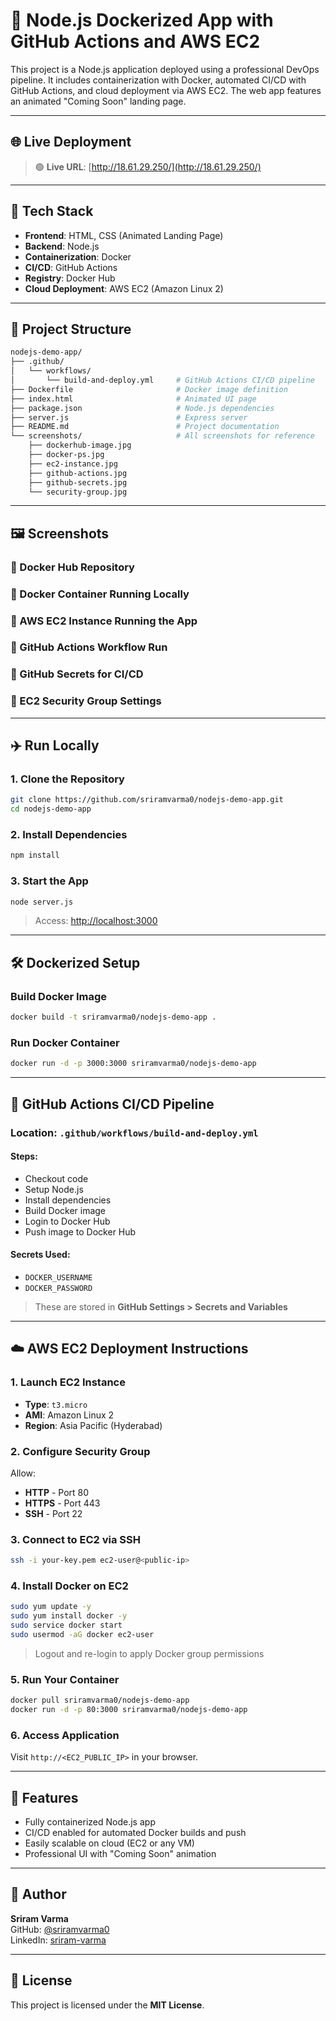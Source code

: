 # 🚀 Node.js Dockerized App with GitHub Actions and AWS EC2

This project is a Node.js application deployed using a professional DevOps pipeline. It includes containerization with Docker, automated CI/CD with GitHub Actions, and cloud deployment via AWS EC2. The web app features an animated "Coming Soon" landing page.

---

## 🌐 Live Deployment

> 🟢 **Live URL**: [http://18.61.29.250/](http://18.61.29.250/)

---

## 🧰 Tech Stack

- **Frontend**: HTML, CSS (Animated Landing Page)
- **Backend**: Node.js
- **Containerization**: Docker
- **CI/CD**: GitHub Actions
- **Registry**: Docker Hub
- **Cloud Deployment**: AWS EC2 (Amazon Linux 2)

---

## 📂 Project Structure

```bash
nodejs-demo-app/
├── .github/
│   └── workflows/
│       └── build-and-deploy.yml     # GitHub Actions CI/CD pipeline
├── Dockerfile                       # Docker image definition
├── index.html                       # Animated UI page
├── package.json                     # Node.js dependencies
├── server.js                        # Express server
├── README.md                        # Project documentation
└── screenshots/                     # All screenshots for reference
    ├── dockerhub-image.jpg
    ├── docker-ps.jpg
    ├── ec2-instance.jpg
    ├── github-actions.jpg
    ├── github-secrets.jpg
    └── security-group.jpg
```

---

## 🖼️ Screenshots

### 🔹 Docker Hub Repository



### 🔹 Docker Container Running Locally



### 🔹 AWS EC2 Instance Running the App



### 🔹 GitHub Actions Workflow Run



### 🔹 GitHub Secrets for CI/CD



### 🔹 EC2 Security Group Settings



---

## ✈️ Run Locally

### 1. Clone the Repository

```bash
git clone https://github.com/sriramvarma0/nodejs-demo-app.git
cd nodejs-demo-app
```

### 2. Install Dependencies

```bash
npm install
```

### 3. Start the App

```bash
node server.js
```

> Access: [http://localhost:3000](http://localhost:3000)

---

## 🛠️ Dockerized Setup

### Build Docker Image

```bash
docker build -t sriramvarma0/nodejs-demo-app .
```

### Run Docker Container

```bash
docker run -d -p 3000:3000 sriramvarma0/nodejs-demo-app
```

---

## 🚧 GitHub Actions CI/CD Pipeline

### Location: `.github/workflows/build-and-deploy.yml`

#### Steps:

- Checkout code
- Setup Node.js
- Install dependencies
- Build Docker image
- Login to Docker Hub
- Push image to Docker Hub

#### Secrets Used:

- `DOCKER_USERNAME`
- `DOCKER_PASSWORD`

> These are stored in **GitHub Settings > Secrets and Variables**

---

## ☁️ AWS EC2 Deployment Instructions

### 1. Launch EC2 Instance

- **Type**: `t3.micro`
- **AMI**: Amazon Linux 2
- **Region**: Asia Pacific (Hyderabad)

### 2. Configure Security Group

Allow:

- **HTTP** - Port 80
- **HTTPS** - Port 443
- **SSH** - Port 22

### 3. Connect to EC2 via SSH

```bash
ssh -i your-key.pem ec2-user@<public-ip>
```

### 4. Install Docker on EC2

```bash
sudo yum update -y
sudo yum install docker -y
sudo service docker start
sudo usermod -aG docker ec2-user
```

> Logout and re-login to apply Docker group permissions

### 5. Run Your Container

```bash
docker pull sriramvarma0/nodejs-demo-app
docker run -d -p 80:3000 sriramvarma0/nodejs-demo-app
```

### 6. Access Application

Visit `http://<EC2_PUBLIC_IP>` in your browser.

---

## 📅 Features

- Fully containerized Node.js app
- CI/CD enabled for automated Docker builds and push
- Easily scalable on cloud (EC2 or any VM)
- Professional UI with "Coming Soon" animation

---

## 👤 Author

**Sriram Varma**\
GitHub: [@sriramvarma0](https://github.com/sriramvarma0)\
LinkedIn: [sriram-varma](https://www.linkedin.com/in/sriram-varma)

---

## 📖 License

This project is licensed under the **MIT License**.

